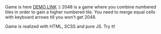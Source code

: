 Game is here [DEMO LINK](https://amahalias.github.io/game_2048/) :)
2048 is a game where you combine numbered tiles in order to gain a higher numbered tile. 
You need to merge equal cells with keyboard arrows till you won't get 2048.

Game is realized with HTML, SCSS and pure JS.
Try it!
